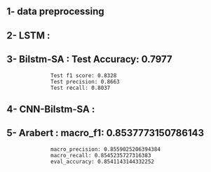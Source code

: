 ## 1- data preprocessing
## 2- LSTM :
## 3- Bilstm-SA : Test Accuracy: 0.7977
                  Test f1 score: 0.8328
                  Test precision: 0.8663
                  Test recall: 0.8037
## 4- CNN-Bilstm-SA :
## 5- Arabert :   macro_f1: 0.8537773150786143
                  macro_precision: 0.8559025206394384
                  macro_recall: 0.8545235727316383
                  eval_accuracy: 0.8541143144332252
